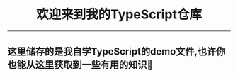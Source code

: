 <h1 align="center">欢迎来到我的TypeScript仓库</h1>

<hr />

## 这里储存的是我自学TypeScript的demo文件,也许你也能从这里获取到一些有用的知识:angel:

